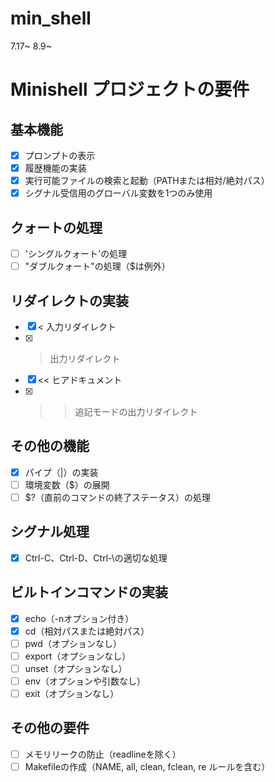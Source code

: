 # min_shell
7.17~
8.9~
# Minishell プロジェクトの要件

## 基本機能
- [x] プロンプトの表示
- [x] 履歴機能の実装
- [x] 実行可能ファイルの検索と起動（PATHまたは相対/絶対パス）
- [x] シグナル受信用のグローバル変数を1つのみ使用

## クォートの処理
- [ ] 'シングルクォート'の処理
- [ ] "ダブルクォート"の処理（$は例外）

## リダイレクトの実装
- [x] < 入力リダイレクト
- [x] > 出力リダイレクト
- [x] << ヒアドキュメント
- [x] >> 追記モードの出力リダイレクト

## その他の機能
- [x] パイプ（|）の実装
- [ ] 環境変数（$）の展開
- [ ] $?（直前のコマンドの終了ステータス）の処理

## シグナル処理
- [x] Ctrl-C、Ctrl-D、Ctrl-\の適切な処理

## ビルトインコマンドの実装
- [x] echo（-nオプション付き）
- [x] cd（相対パスまたは絶対パス）
- [ ] pwd（オプションなし）
- [ ] export（オプションなし）
- [ ] unset（オプションなし）
- [ ] env（オプションや引数なし）
- [ ] exit（オプションなし）

## その他の要件
- [ ] メモリリークの防止（readlineを除く）
- [ ] Makefileの作成（NAME, all, clean, fclean, re ルールを含む）